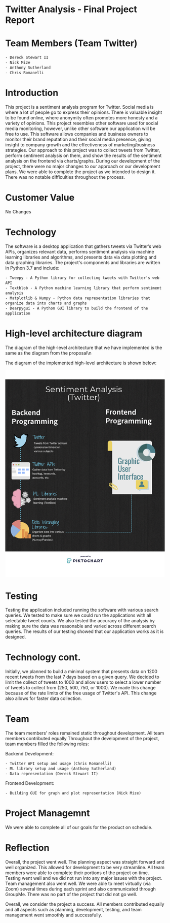 # Twitter Analysis - Final Project Report
# Team Members (Team Twitter)
    - Dereck Stewart II
    - Nick Mize
    - Anthony Sutherland
    - Chris Romanelli

# Introduction
This project is a sentiment analysis program for Twitter. Social media is where a lot of people go to express their opinions. 
There is valuable insight to be found online, where anonymity often promotes more honesty and a variety of opinions. 
This project resembles other software used for social media monitoring, however, unlike other software our application will be free to use. 
This software allows companies and business owners to monitor their brand reputation and their social media presence, giving insight to company growth and the effectiveness of marketing/business strategies. 
Our approach to this project was to collect tweets from Twitter, perform sentiment analysis on them, and show the results of the sentiment analysis on the frontend via charts/graphs.
During our development of the project, there were no major changes to our approach or our development plans. 
We were able to complete the project as we intended to design it. There was no notable difficulties throughout the process.

# Customer Value
No Changes

# Technology
The software is a desktop application that gathers tweets via Twitter’s web APIs, organizes relevant data, performs sentiment analysis via machine learning libraries 
and algorithms, and presents data via data plotting and data graphing libraries.
The project's components and libraries are written in Python 3.7 and include:

    - Tweepy - A Python library for collecting tweets with Twitter's web API
    - Textblob - A Python machine learning library that perform sentiment analysis
    - Matplotlib & Numpy - Python data representation libraries that organize data into charts and graphs
    - Dearpygui - A Python GUI library to build the frontend of the application

# High-level architecture diagram
The diagram of the high-level architecture that we have implemented is the same as the diagram from the proposal\n

The diagram of the implemented high-level architecture is shown below:

![alt text](https://github.com/CS340-21/SentimentAnalysis/blob/main/image.jpg)

# Testing
Testing the application included running the software with various search queries. We tested to make sure we could run the applications with all selectable
tweet counts. We also tested the accuracy of the analysis by making sure the data was reasonable and varied across different search queries.
The results of our testing showed that our application works as it is designed.

# Technology cont.
Initially, we planned to build a minimal system that presents data on 1200 recent tweets from the last 7 days based on a given query. We decided to limit the collect of tweets 
to 1000 and allow users to select a lower number of tweets to collect from (250, 500, 750, or 1000). We made this change because of the rate limits of the free 
usage of Twitter's API. This change also allows for faster data collection.

# Team
The team members' roles remained static throughout development. All team members contributed equally
Throughout the development of the project, team members filled the following roles:

Backend Development:

    - Twitter API setup and usage (Chris Romanelli)
    - ML library setup and usage (Anthony Sutherland)
    - Data representation (Dereck Stewart II)
    
Frontend Development:

    - Building GUI for graph and plot representation (Nick Mize)

# Project Managemnt
We were able to complete all of our goals for the product on schedule.

# Reflection
Overall, the project went well. The planning aspect was straight forward and well organized. This allowed for development to be very streamline. All team members 
were able to complete their portions of the project on time. Testing went well and we did not run into any major issues with the project. Team management also went well. 
We were able to meet virtually (via Zoom) several times during each sprint and also communicated through GroupMe. There was no part of the project that did not go well.

Overall, we consider the project a success. All members contributed equally and all aspects such as planning, development, testing, and team management went smoothly
and successfully.
